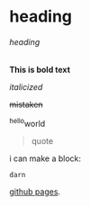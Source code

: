 # heading
###### heading

**This is bold text**

_italicized_

~~mistaken~~

<sup>hello</sup>world

> quote

i can make a block:
```
darn
```

[github pages](https://pages.github.com/).
